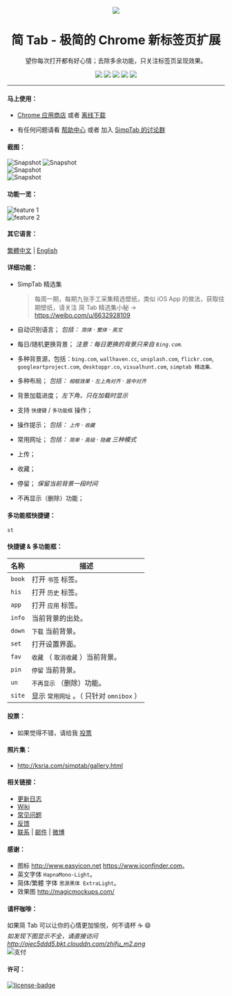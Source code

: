 <p align="center"><img src="http://st.ksria.cn/logo@192.png" /></p>
<h1 align="center">简 Tab - 极简的 Chrome 新标签页扩展</h1>
<p align="center">望你每次打开都有好心情；去除多余功能，只关注标签页呈现效果。</p>
<p align="center">
   <a href="https://github.com/kenshin/simptab/releases"><img src="https://img.shields.io/badge/lastest_version-1.5.2-blue.svg"></a>
   <a target="_blank" href="http://ksria.com/simptab"><img src="https://img.shields.io/badge/website-_simptab.ksria.com-1DBA90.svg"></a>
   <a target="_blank" href="https://chrome.google.com/webstore/detail/simptab-new-tab/kbgmbmkhepchmmcnbdbclpkpegbgikjc"><img src="https://img.shields.io/badge/download-_chrome_webstore-brightgreen.svg"></a>
   <a href="http://ksria.com/simptab/crx/1.5.2/simptab.crx"><img src="https://img.shields.io/badge/download-_crx-brightgreen.svg"></a>
   <a href="https://gitter.im/Kenshin/simptab?utm_source=badge&utm_medium=badge&utm_campaign=pr-badge"><img src="https://badges.gitter.im/Kenshin/simptab.svg"></a>
</p>

***

#### 马上使用：
* [Chrome 应用商店](https://chrome.google.com/webstore/detail/simptab-new-tab/kbgmbmkhepchmmcnbdbclpkpegbgikjc) 或者 [离线下载](http://ksria.com/simptab/crx/1.5.2/simptab.crx)

* 有任何问题请看 [帮助中心](https://github.com/Kenshin/simptab/wiki) 或者 加入 [SimpTab 的讨论群](https://gitter.im/Kenshin/simptab)

#### 截图：
![Snapshot](http://st.ksria.cn/start@webstore.png)
![Snapshot](http://st.ksria.cn/subscribe@webstore.png)  
![Snapshot](http://st.ksria.cn/bookmarks@webstore.png)  
![Snapshot](http://st.ksria.cn/mask@webstore.png)  

#### 功能一览：
![feature 1](http://i.imgur.com/BZGMo4p.jpg)  
![feature 2](http://i.imgur.com/auWFlc9.jpg)

#### 其它语言：
[繁體中文](https://github.com/kenshin/simptab/blob/master/README.tw.md) | [English](https://github.com/kenshin/simptab/blob/master/README.en.md)

#### 详细功能：
- SimpTab 精选集  
  > 每周一期，每期九张手工采集精选壁纸，类似 iOS App 的做法，获取往期壁纸，请关注 简 Tab 精选集小秘 → https://weibo.com/u/6632928109

- 自动识别语言； _包括： `简体` · `繁体` · `英文`_ 
- 每日/随机更换背景； _注意：每日更换的背景只来自 `Bing.com`._ 
- 多种背景源，包括：`bing.com`, `wallhaven.cc`, `unsplash.com`, `flickr.com`, `googleartproject.com`, `desktoppr.co`, `visualhunt.com`, `simptab 精选集`.
- 多种布局； _包括： `相框效果` · `左上角对齐` · `居中对齐`_ 
- 背景加载进度； _左下角，只在加载时显示_ 
- 支持 `快捷键` / `多功能框` 操作；
- 操作提示； _包括： `上传` · `收藏`_ 
- 常用网址； _包括： `简单` · `高级` · `隐藏` 三种模式_ 
- 上传；
- 收藏；
- 停留； _保留当前背景一段时间_ 
- 不再显示（删除）功能；

#### 多功能框快捷键：
`st`

#### 快捷键 & 多功能框：
名称 | 描述
------ | ------
`book` | 打开 `书签` 标签。
`his ` | 打开 `历史` 标签。
`app ` | 打开 `应用` 标签。
`info` | 当前背景的出处。
`down` | `下载` 当前背景。
`set ` | 打开设置界面。
`fav`  | `收藏` （ `取消收藏` ）当前背景。
`pin`  | `停留` 当前背景。
`un`   | `不再显示` （删除）功能。
`site` | 显示 `常用网址` 。（ 只针对 `omnibox` ）

#### 投票：
* 如果觉得不错，请给我 [投票](https://chrome.google.com/webstore/detail/simptab-new-tab/kbgmbmkhepchmmcnbdbclpkpegbgikjc)

#### 照片集：
* <http://ksria.com/simptab/gallery.html>

#### 相关链接：
* [更新日志](https://github.com/kenshin/simptab/blob/master/CHANGELOG.md)
* [Wiki](https://github.com/kenshin/simptab/wiki)
* [常见问题](https://github.com/Kenshin/simptab/wiki/常见问题)
* [反馈](https://github.com/kenshin/simptab/issues)
* [联系](http://kenshin.wang) | [邮件](kenshin@ksria.com) | [微博](http://weibo.com/23784148)

#### 感谢：
- 图标 <http://www.easyicon.net> <https://www.iconfinder.com>。
- 英文字体 `HapnaMono-Light`。
- 简体/繁體 字体 `思源黑体 ExtraLight`。
- 效果图 <http://magicmockups.com/>

#### 请杯咖啡：
如果简 Tab 可以让你的心情更加愉悦，何不请杯 ☕ :smile:  
_如发现下图显示不全，请直接访问 http://ojec5ddd5.bkt.clouddn.com/zhifu_m2.png_  
![支付](http://ojec5ddd5.bkt.clouddn.com/zhifu_m2.png)

#### 许可：
[![license-badge]][license-link]

<!-- Link -->
[license-badge]:    https://img.shields.io/github/license/mashape/apistatus.svg
[license-link]:     https://opensource.org/licenses/MIT
